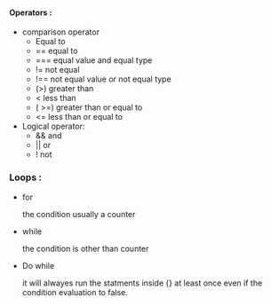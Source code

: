 #### Operators : 
- comparison operator
  - Equal to
  - ==	equal to	
  - ===	equal value and equal type
  - !=	not equal		
  - !==	not equal value or not equal type		
  - (>)	greater than
  - <	less than		
  - ( >=)	greater than or equal to
  - <=	less than or equal to
- Logical operator:
   - &&	and		
   - ||	or		
   - !	not
### Loops :
 - for
 
   the condition usually a counter
  
 - while
 
   the condition is other than counter
   
 - Do while
   
   it will alwayes run the statments inside {}
   at least once even if the condition evaluation to false.
